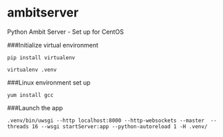 # ambitserver
Python Ambit Server - Set up for CentOS 

###Initialize virtual environment

`pip install virtualenv`

`virtualenv .venv`

###Linux environment set up

`yum install gcc`

###Launch the app

`.venv/bin/uwsgi --http localhost:8000 --http-websockets --master  --threads 16 --wsgi startServer:app --python-autoreload 1 -H .venv/`

